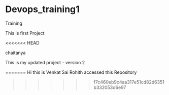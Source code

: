 # Devops_training1
Training

This is first Project

<<<<<<< HEAD

chaitanya

This is my updated project - version 2

=======
Hi this is Venkat Sai Rohith accessed this Repository
>>>>>>> f7c460eb9c4aa317e51cd82d6351b332053d6e97
